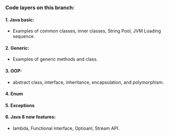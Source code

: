 ### Code layers on this branch:
#### 1. Java basic:
- Examples of common classes, inner classes, String Pool, JVM Loading sequence.

#### 2. Generic:
- Examples of generic methods and class. 

#### 3. OOP:
- abstract class, interface, inheritance, encapsulation, and polymorphism.

#### 4. Enum

#### 5. Exceptions

#### 6. Java 8 new features:
- lambda, Functional interface, Optioanl, Stream API. 
